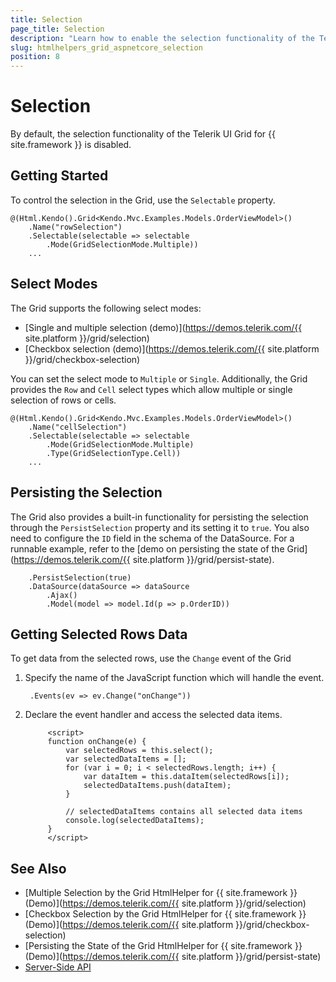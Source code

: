 ```yaml
---
title: Selection
page_title: Selection
description: "Learn how to enable the selection functionality of the Telerik UI Grid for {{ site.framework }}."
slug: htmlhelpers_grid_aspnetcore_selection
position: 8
---
```


# Selection

By default, the selection functionality of the Telerik UI Grid for {{ site.framework }} is disabled.

## Getting Started

To control the selection in the Grid, use the `Selectable` property.

    @(Html.Kendo().Grid<Kendo.Mvc.Examples.Models.OrderViewModel>()
        .Name("rowSelection")
        .Selectable(selectable => selectable
            .Mode(GridSelectionMode.Multiple))
		...

## Select Modes

The Grid supports the following select modes:
* [Single and multiple selection (demo)](https://demos.telerik.com/{{ site.platform }}/grid/selection)
* [Checkbox selection (demo)](https://demos.telerik.com/{{ site.platform }}/grid/checkbox-selection)

You can set the select mode to `Multiple` or `Single`. Additionally, the Grid provides the `Row` and `Cell` select types which allow multiple or single selection of rows or cells.

    @(Html.Kendo().Grid<Kendo.Mvc.Examples.Models.OrderViewModel>()
        .Name("cellSelection")
        .Selectable(selectable => selectable
            .Mode(GridSelectionMode.Multiple)
            .Type(GridSelectionType.Cell))
        ...


## Persisting the Selection

The Grid also provides a built-in functionality for persisting the selection through the `PersistSelection` property and its setting it to `true`. You also need to configure the `ID` field in the schema of the DataSource. For a runnable example, refer to the [demo on persisting the state of the Grid](https://demos.telerik.com/{{ site.platform }}/grid/persist-state).

        .PersistSelection(true)
        .DataSource(dataSource => dataSource
            .Ajax()
            .Model(model => model.Id(p => p.OrderID))

## Getting Selected Rows Data

To get data from the selected rows, use the `Change` event of the Grid

1. Specify the name of the JavaScript function which will handle the event.

        .Events(ev => ev.Change("onChange"))

1. Declare the event handler and access the selected data items.

            <script>
            function onChange(e) {
                var selectedRows = this.select();
                var selectedDataItems = [];
                for (var i = 0; i < selectedRows.length; i++) {
                    var dataItem = this.dataItem(selectedRows[i]);
                    selectedDataItems.push(dataItem);
                }

                // selectedDataItems contains all selected data items
                console.log(selectedDataItems);
            }
            </script>

## See Also

* [Multiple Selection by the Grid HtmlHelper for {{ site.framework }} (Demo)](https://demos.telerik.com/{{ site.platform }}/grid/selection)
* [Checkbox Selection by the Grid HtmlHelper for {{ site.framework }} (Demo)](https://demos.telerik.com/{{ site.platform }}/grid/checkbox-selection)
* [Persisting the State of the Grid HtmlHelper for {{ site.framework }} (Demo)](https://demos.telerik.com/{{ site.platform }}/grid/persist-state)
* [Server-Side API](/api/grid)
